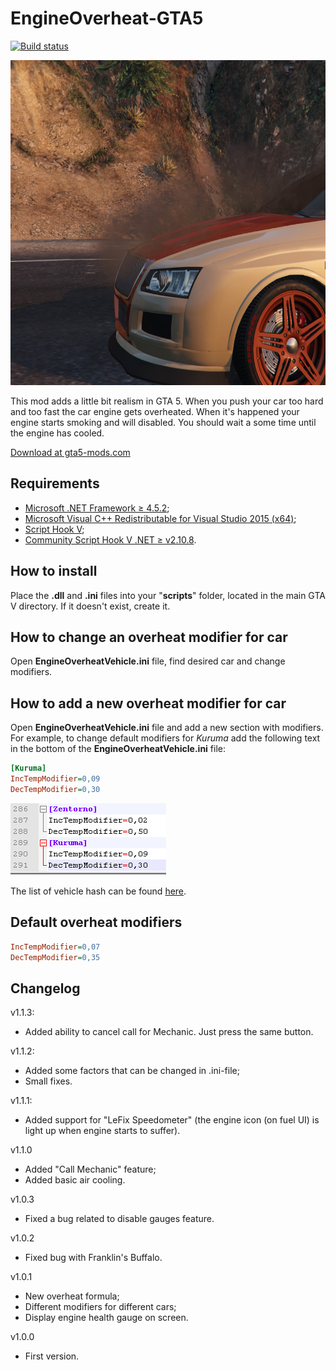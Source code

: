 # EngineOverheat-GTA5
[![Build status](https://ci.appveyor.com/api/projects/status/c5isoly36gap2jea/branch/master?svg=true)](https://ci.appveyor.com/project/IncoCode/engineoverheat-gta5/branch/master)

<img src="img/poster.jpg" width="650" height="520">

This mod adds a little bit realism in GTA 5. When you push your car too hard and too fast the car engine gets overheated. When it's happened your engine starts smoking and will disabled. You should wait a some time until the engine has cooled.

[Download at gta5-mods.com](https://www.gta5-mods.com/scripts/engineoverheat)

Requirements 
--------------

- [Microsoft .NET Framework ≥ 4.5.2](https://www.microsoft.com/download/details.aspx?id=30653);
- [Microsoft Visual C++ Redistributable for Visual Studio 2015  (x64)](https://www.microsoft.com/download/details.aspx?id=48145);
- [Script Hook V](http://gtaforums.com/topic/788343-script-hook-v/);
- [Community Script Hook V .NET ≥ v2.10.8](https://github.com/crosire/scripthookvdotnet/releases/tag/v2.10.8).

How to install
--------------

Place the **.dll** and **.ini** files into your "**scripts**" folder, located in the main GTA V directory. If it doesn't exist, create it.

How to change an overheat modifier for car
-------------------------------------------
Open **EngineOverheatVehicle.ini** file, find desired car and change modifiers.

How to add a new overheat modifier for car
-------------------------------------------
Open **EngineOverheatVehicle.ini** file and add a new section with modifiers. For example, to change default modifiers for _Kuruma_ add the following text in the bottom of the **EngineOverheatVehicle.ini** file:
```ini
[Kuruma]
IncTempModifier=0,09
DecTempModifier=0,30
```
<img src="img/user_modifiers.png">

The list of vehicle hash can be found [here](https://github.com/crosire/scripthookvdotnet/blob/v2.10.8/source/scripting/VehicleHashes.hpp#L7).

Default overheat modifiers
--------------------------
```ini
IncTempModifier=0,07
DecTempModifier=0,35
```

Changelog
--------------
v1.1.3:
- Added ability to cancel call for Mechanic. Just press the same button.

v1.1.2:
- Added some factors that can be changed in .ini-file;
- Small fixes.

v1.1.1:
- Added support for "LeFix Speedometer" (the engine icon (on fuel UI) is light up when engine starts to suffer).

v1.1.0
- Added "Call Mechanic" feature;
- Added basic air cooling.

v1.0.3
- Fixed a bug related to disable gauges feature.

v1.0.2
- Fixed bug with Franklin's Buffalo.

v1.0.1
- New overheat formula;
- Different modifiers for different cars;
- Display engine health gauge on screen.

v1.0.0
- First version.
